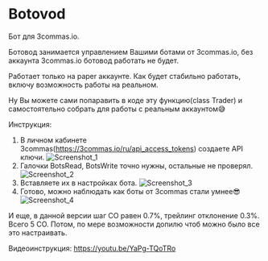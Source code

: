 # Botovod
Бот для 3commas.io.

Ботовод занимается управлением Вашими ботами от 3commas.io, без аккаунта 3commas.io ботовод работать не будет. 

Работает только на paper аккаунте.
Как будет стабильно работать, включу возможность работы на реальном.

Ну Вы можете сами попаравить в коде эту функцию(class Trader) и самостоятельно собрать для работы с реальным аккаунтом😅

Инструкция:
1. В личном кабинете 3commas(https://3commas.io/ru/api_access_tokens) создаете API ключи.
![Screenshot_1](https://user-images.githubusercontent.com/3332087/136768982-2cfb3fd8-3db3-4066-a480-ca58361401e1.png)
2. Галочки BotsRead, BotsWrite точно нужны, остальные не проверял.
![Screenshot_2](https://user-images.githubusercontent.com/3332087/136769215-38d8c7cd-57c2-4c0a-be9b-93a3b8176769.png)
3. Вставляете их в настройках бота.
![Screenshot_3](https://user-images.githubusercontent.com/3332087/136769581-dde07183-90bc-4e82-860d-17ca71212a92.png)
4. Готово, можно наблюдать как боты от 3commas стали умнее😎
![Screenshot_4](https://user-images.githubusercontent.com/3332087/136769593-9eb4c6b6-2c1b-4f01-8d3b-f5501d291862.png)

И еще, в данной версии шаг СО равен 0.7%, трейлинг отклонение 0.3%. Всего 5 СО.
Потом, по мере возможности допилю чтоб можно было все это настраивать.

Видеоинструкция: https://youtu.be/YaPg-TQoTRo